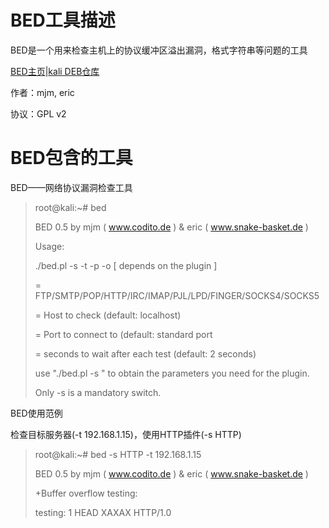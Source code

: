 <h1>BED工具描述</h1>

BED是一个用来检查主机上的协议缓冲区溢出漏洞，格式字符串等问题的工具

[BED主页](http://www.snake-basket.de/)|[kali DEB仓库](http://git.kali.org/gitweb/?p=packages/bed.git;a=summary)

作者：mjm, eric

协议：GPL v2

<h1>BED包含的工具</h1>

BED——网络协议漏洞检查工具

>root@kali:~# bed
>
> BED 0.5 by mjm ( www.codito.de ) & eric ( www.snake-basket.de )
> 
>Usage:
>
>./bed.pl -s <plugin> -t <target> -p <port> -o <timeout> [ depends on the plugin ]
>
><plugin>   = FTP/SMTP/POP/HTTP/IRC/IMAP/PJL/LPD/FINGER/SOCKS4/SOCKS5
>
><target>   = Host to check (default: localhost)
>
><port>     = Port to connect to (default: standard port
>
><timeout>  = seconds to wait after each test (default: 2 seconds)
>
>use "./bed.pl -s <plugin>" to obtain the parameters you need for the plugin.
>
>Only -s is a mandatory switch.

BED使用范例

检查目标服务器(-t 192.168.1.15)，使用HTTP插件(-s HTTP)

>root@kali:~# bed -s HTTP -t 192.168.1.15
>
>BED 0.5 by mjm ( www.codito.de ) & eric ( www.snake-basket.de )
>
>+Buffer overflow testing:
>
>testing: 1  HEAD XAXAX HTTP/1.0
